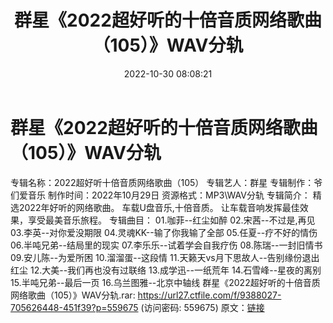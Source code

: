 ﻿---
title: 群星《2022超好听的十倍音质网络歌曲（105）》WAV分轨
date: 2022-10-30 08:08:21
categories: WAV车载音乐、镜像
tags: 华语中文
---
# 群星《2022超好听的十倍音质网络歌曲（105）》WAV分轨

专辑名称：2022超好听十倍音质网络歌曲（105）
专辑艺人：群星
专辑制作：爷们爱音乐
制作时间：2022年10月29日
资源格式：MP3\WAV分轨
专辑简介：
精选2022年好听的网络歌曲。
车载U盘音乐,十倍音质。
让车载音响发挥最佳效果，享受最美音乐旅程。
专辑曲目：
01.咖菲--红尘如醉
02.宋茜--不过是,再见
03.李英--对你爱没期限
04.灵魂KK--输了你我输了全部
05.任夏--疗不好的情伤
06.半吨兄弟--结局里的现实
07.李乐乐--试着学会自我疗伤
08.陈瑞--一封旧情书
09.安儿陈--为爱所困
10.溜溜蛋--这段情
11.天籁天vs月下思故人--告别缘份退出红尘
12.大美--我们再也没有过联络
13.成学迅--一纸荒年
14.石雪峰--星夜的离别
15.半吨兄弟--最后一页
16.乌兰图雅--北京中轴线
群星《2022超好听的十倍音质网络歌曲（105）》WAV分轨.rar: https://url27.ctfile.com/f/9388027-705626448-451f39?p=559675
(访问密码: 559675)
原文：[链接](https://blog.sina.com.cn/s/blog_1647c7e7601031027.html)
